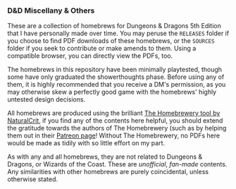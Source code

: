 ### D&D Miscellany & Others

These are a collection of homebrews for Dungeons & Dragons 5th Edition that I have personally made over time. You may peruse the `RELEASES` folder if you choose to find PDF downloads of these homebrews, or the `SOURCES` folder if you seek to contribute or make amends to them. Using a compatible browser, you can directly view the PDFs, too.

The homebrews in this repository have been minimally playtested, though some have only graduated the showerthoughts phase. Before using any of them, it is highly recommended that you receive a DM's permission, as you may otherwise skew a perfectly good game with the homebrews' highly untested design decisions.

All homebrews are produced using the brilliant [The Homebrewery tool by NaturalCrit](https://homebrewery.naturalcrit.com), if you find any of the contents here helpful, you should extend the gratitude towards the authors of The Homebrewery (such as by helping them out in their [Patreon page](https://www.patreon.com/NaturalCrit)! Without The Homebrewery, no PDFs here would be made as tidily with so little effort on my part.

As with any and all homebrews, they are not related to Dungeons & Dragons, or Wizards of the Coast. These are *unofficial*, *fan-made* contents. Any similarities with other homebrews are purely coincidental, unless otherwise stated.